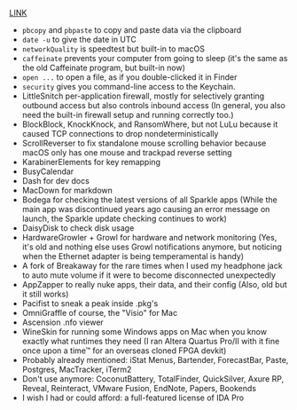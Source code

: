 [LINK](https://news.ycombinator.com/item?id=40627395&utm_source=hackernewsletter&utm_medium=email&utm_term=ask_hn)

- `pbcopy` and `pbpaste` to copy and paste data via the clipboard
- `date -u` to give the date in UTC
- `networkQuality` is speedtest but built-in to macOS
- `caffeinate` prevents your computer from going to sleep (it's the same as the old Caffeinate program, but built-in now)
- `open ...` to open a file, as if you double-clicked it in Finder
- `security` gives you command-line access to the Keychain.
- LittleSnitch per-application firewall, mostly for selectively granting outbound access but also controls inbound access (In general, you also need the built-in firewall setup and running correctly too.)
- BlockBlock, KnockKnock, and RansomWhere, but not LuLu because it caused TCP connections to drop nondeterministically
- ScrollReverser to fix standalone mouse scrolling behavior because macOS only has one mouse and trackpad reverse setting
- KarabinerElements for key remapping
- BusyCalendar
- Dash for dev docs
- MacDown for markdown
- Bodega for checking the latest versions of all Sparkle apps (While the main app was discontinued years ago causing an error message on launch, the Sparkle update checking continues to work)
- DaisyDisk to check disk usage
- HardwareGrowler + Growl for hardware and network monitoring (Yes, it's old and nothing else uses Growl notifications anymore, but noticing when the Ethernet adapter is being temperamental is handy)
- A fork of Breakaway for the rare times when I used my headphone jack to auto mute volume if it were to become disconnected unexpectedly
- AppZapper to really nuke apps, their data, and their config (Also, old but it still works)
- Pacifist to sneak a peak inside .pkg's
- OmniGraffle of course, the "Visio" for Mac
- Ascension .nfo viewer
- WineSkin for running some Windows apps on Mac when you know exactly what runtimes they need (I ran Altera Quartus Pro/II with it fine once upon a time™ for an overseas cloned FPGA devkit)
- Probably already mentioned: iStat Menus, Bartender, ForecastBar, Paste, Postgres, MacTracker, iTerm2
- Don't use anymore: CoconutBattery, TotalFinder, QuickSilver, Axure RP, Reveal, Reinteract, VMware Fusion, EndNote, Papers, Bookends
- I wish I had or could afford: a full-featured license of IDA Pro
